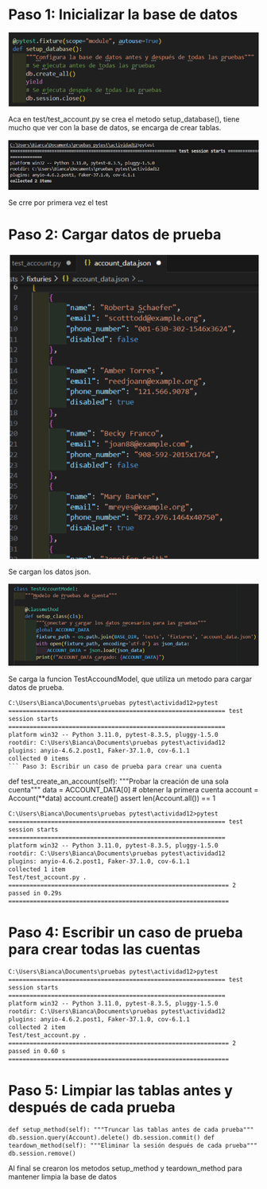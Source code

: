 # Paso 1: Inicializar la base de datos

![e](https://github.com/BiancaMT957/Desarrollo-de-Software/blob/main/Archivo12/img/d1.png)

Aca en test/test_account.py se crea el metodo setup_database(), tiene mucho que ver con la base de datos, se encarga de crear tablas.



![e](https://github.com/BiancaMT957/Desarrollo-de-Software/blob/main/Archivo12/img/d2.png)

Se crre por primera vez el test

# Paso 2: Cargar datos de prueba



![e](https://github.com/BiancaMT957/Desarrollo-de-Software/blob/main/Archivo12/img/d3.png)


Se cargan los datos json.


![e](https://github.com/BiancaMT957/Desarrollo-de-Software/blob/main/Archivo12/img/d4.png)


Se carga la funcion TestAccoundModel, que utiliza un metodo para cargar datos de prueba.
```
C:\Users\Bianca\Documents\pruebas pytest\actividad12>pytest
============================================================= test session starts =============================================================
platform win32 -- Python 3.11.0, pytest-8.3.5, pluggy-1.5.0
rootdir: C:\Users\Bianca\Documents\pruebas pytest\actividad12
plugins: anyio-4.6.2.post1, Faker-37.1.0, cov-6.1.1
collected 0 items
``` Paso 3: Escribir un caso de prueba para crear una cuenta
```
def test_create_an_account(self): """Probar la creación de una sola cuenta""" data = ACCOUNT_DATA[0] # obtener la primera cuenta account = Account(**data) account.create() assert len(Account.all()) == 1
```
C:\Users\Bianca\Documents\pruebas pytest\actividad12>pytest
============================================================= test session starts =============================================================
platform win32 -- Python 3.11.0, pytest-8.3.5, pluggy-1.5.0
rootdir: C:\Users\Bianca\Documents\pruebas pytest\actividad12
plugins: anyio-4.6.2.post1, Faker-37.1.0, cov-6.1.1
collected 1 item
Test/test_account.py .
============================================================== 2 passed in 0.29s ==============================================================
```
# Paso 4: Escribir un caso de prueba para crear todas las cuentas



```
C:\Users\Bianca\Documents\pruebas pytest\actividad12>pytest
============================================================= test session starts =============================================================
platform win32 -- Python 3.11.0, pytest-8.3.5, pluggy-1.5.0
rootdir: C:\Users\Bianca\Documents\pruebas pytest\actividad12
plugins: anyio-4.6.2.post1, Faker-37.1.0, cov-6.1.1
collected 2 item
Test/test_account.py .
============================================================== 2 passed in 0.60 s ==============================================================
```
# Paso 5: Limpiar las tablas antes y después de cada prueba
```
def setup_method(self): """Truncar las tablas antes de cada prueba""" db.session.query(Account).delete() db.session.commit() def teardown_method(self): """Eliminar la sesión después de cada prueba""" db.session.remove()
```
Al final se crearon los metodos setup_method y teardown_method para mantener limpia la base de datos
